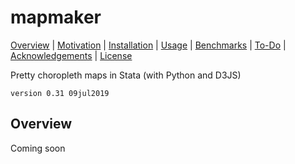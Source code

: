 
mapmaker
=================================

[Overview](#overview)
| [Motivation](#motivation)
| [Installation](#installation)
| [Usage](#usage)
| [Benchmarks](#benchmarks)
| [To-Do](#todo)
| [Acknowledgements](#acknowledgements)
| [License](#license)

Pretty choropleth maps in Stata (with Python and D3JS)

`version 0.31 09jul2019`


Overview
---------------------------------
Coming soon
